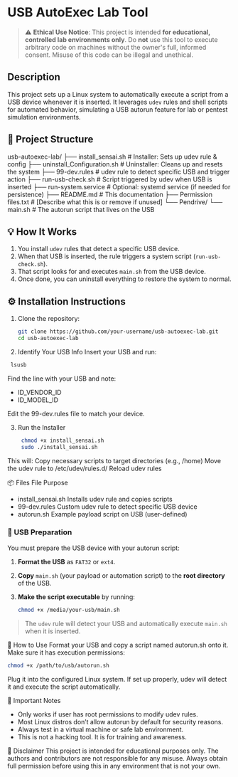 # USB AutoExec Lab Tool

> ⚠️ **Ethical Use Notice**: This project is intended **for educational, controlled lab environments only**. Do **not** use this tool to execute arbitrary code on machines without the owner's full, informed consent. Misuse of this code can be illegal and unethical.

## Description

This project sets up a Linux system to automatically execute a script from a USB device whenever it is inserted. It leverages `udev` rules and shell scripts for automated behavior, simulating a USB autorun feature for lab or pentest simulation environments.

  ## 🧱 Project Structure
  usb-autoexec-lab/
├── install_sensai.sh # Installer: Sets up udev rule & config
├── uninstall_Configuration.sh # Uninstaller: Cleans up and resets the system
├── 99-dev.rules # udev rule to detect specific USB and trigger action
├── run-usb-check.sh # Script triggered by udev when USB is inserted
├── run-system.service # Optional: systemd service (if needed for persistence)
├── README.md # This documentation
├── Permission files.txt # [Describe what this is or remove if unused]
└── Pendrive/
└── main.sh # The autorun script that lives on the USB


## 💡 How It Works

1. You install `udev` rules that detect a specific USB device.
2. When that USB is inserted, the rule triggers a system script (`run-usb-check.sh`).
3. That script looks for and executes `main.sh` from the USB device.
4. Once done, you can uninstall everything to restore the system to normal.
   

## ⚙️ Installation Instructions

1. Clone the repository:
   ```bash
   git clone https://github.com/your-username/usb-autoexec-lab.git
   cd usb-autoexec-lab
   

2. Identify Your USB Info
Insert your USB and run:
  ```bash
   lsusb
  ```
Find the line with your USB and note:
- ID_VENDOR_ID
- ID_MODEL_ID

Edit the 99-dev.rules file to match your device.

3. Run the Installer
   ```bash
    chmod +x install_sensai.sh
    sudo ./install_sensai.sh
    ```
This will:
Copy necessary scripts to target directories (e.g., /home)
Move the udev rule to /etc/udev/rules.d/
Reload udev rules

📦 Files
File	Purpose
- install_sensai.sh	Installs udev rule and copies scripts
- 99-dev.rules	Custom udev rule to detect specific USB device
- autorun.sh	Example payload script on USB (user-defined)


### 📁 USB Preparation

You must prepare the USB device with your autorun script:

1. **Format the USB** as `FAT32` or `ext4`.
2. **Copy** `main.sh` (your payload or automation script) to the **root directory** of the USB.
3. **Make the script executable** by running:

    ```bash
    chmod +x /media/your-usb/main.sh
    ```

> The `udev` rule will detect your USB and automatically execute `main.sh` when it is inserted.


🧪 How to Use
Format your USB and copy a script named autorun.sh onto it.
Make sure it has execution permissions:
```bash
chmod +x /path/to/usb/autorun.sh
```
Plug it into the configured Linux system.
If set up properly, udev will detect it and execute the script automatically.

🛑 Important Notes
- Only works if user has root permissions to modify udev rules.
- Most Linux distros don’t allow autorun by default for security reasons.
- Always test in a virtual machine or safe lab environment.
- This is not a hacking tool. It is for training and awareness.

🔐 Disclaimer
This project is intended for educational purposes only.
The authors and contributors are not responsible for any misuse.
Always obtain full permission before using this in any environment that is not your own.
